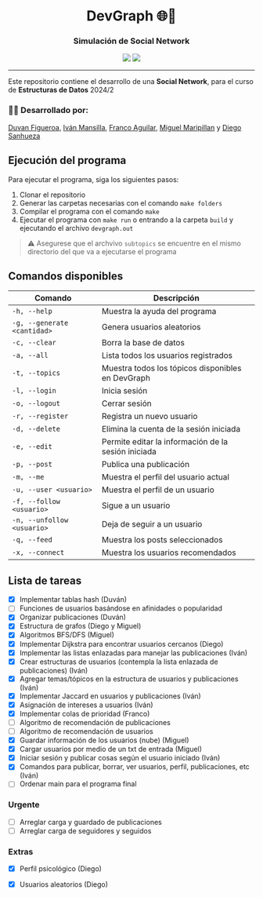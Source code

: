 <h1 align="center">DevGraph 🌐💬</h1>
<h3 align="center">Simulación de Social Network</h3>

<p align="center">
  <img src="https://img.shields.io/badge/C-00599C?logo=c&logoColor=white">
  <img src="https://img.shields.io/badge/version-1.0-blue?label=version
  ">
</p>

***

Este repositorio contiene el desarrollo de una **Social Network**, para el curso de **Estructuras de Datos** 2024/2



### 👨‍💻 Desarrollado por:
[Duvan Figueroa](https://github.com/HisokaMorow1), [Iván Mansilla](https://github.com/ivnmansi), [Franco Aguilar](https://github.com/faguilardc), [Miguel Maripillan](https://github.com/mihel1) y [Diego Sanhueza](https://github.com/Diego0119)

## Ejecución del programa
Para ejecutar el programa, siga los siguientes pasos:
1. Clonar el repositorio
2. Generar las carpetas necesarias con el comando `make folders`
3. Compilar el programa con el comando `make`
4. Ejecutar el programa con `make run` o entrando a la carpeta `build` y ejecutando el archivo `devgraph.out`
> ⚠️ Asegurese que el archvivo `subtopics` se encuentre en el mismo directorio del que va a ejecutarse el programa

## Comandos disponibles
| Comando | Descripción |
| --- | --- |
| `-h, --help` | Muestra la ayuda del programa |
| `-g, --generate <cantidad>` | Genera usuarios aleatorios |
| `-c, --clear` | Borra la base de datos |
| `-a, --all` | Lista todos los usuarios registrados |
| `-t, --topics` | Muestra todos los tópicos disponibles en DevGraph |
| `-l, --login` | Inicia sesión |
| `-o, --logout` | Cerrar sesión |
| `-r, --register` | Registra un nuevo usuario |
| `-d, --delete` | Elimina la cuenta de la sesión iniciada |
| `-e, --edit` | Permite editar la información de la sesión iniciada |
| `-p, --post` | Publica una publicación |
| `-m, --me` | Muestra el perfil del usuario actual |
| `-u, --user <usuario>` | Muestra el perfil de un usuario |
| `-f, --follow <usuario>` | Sigue a un usuario |
| `-n, --unfollow <usuario>` | Deja de seguir a un usuario |
| `-q, --feed` | Muestra los posts seleccionados |
| `-x, --connect` | Muestra los usuarios recomendados |







## Lista de tareas
- [X] Implementar tablas hash (Duván)
- [ ] Funciones de usuarios basándose en afinidades o popularidad
- [X] Organizar publicaciones (Duván)
- [X] Estructura de grafos (Diego y Miguel)
- [X] Algoritmos BFS/DFS (Miguel)
- [X] Implementar Dijkstra para encontrar usuarios cercanos (Diego)
- [X] Implementar las listas enlazadas para manejar las publicaciones (Iván)
- [X] Crear estructuras de usuarios (contempla la lista enlazada de publicaciones) (Iván)
- [X] Agregar temas/tópicos en la estructura de usuarios y publicaciones (Iván)
- [X] Implementar Jaccard en usuarios y publicaciones (Iván)
- [X] Asignación de intereses a usuarios (Iván)
- [X] Implementar colas de prioridad (Franco)
- [ ] Algoritmo de recomendación de publicaciones
- [ ] Algoritmo de recomendación de usuarios
- [X] Guardar información de los usuarios (nube) (Miguel)
- [X] Cargar usuarios por medio de un txt de entrada (Miguel)
- [X] Iniciar sesión y publicar cosas según el usuario iniciado (Iván)
- [X] Comandos para publicar, borrar, ver usuarios, perfil, publicaciones, etc (Iván)
- [ ] Ordenar main para el programa final 

### Urgente
- [ ] Arreglar carga y guardado de publicaciones
- [ ] Arreglar carga de seguidores y seguidos

### Extras
- [X] Perfil psicológico (Diego)
- [X] Usuarios aleatorios (Diego)

